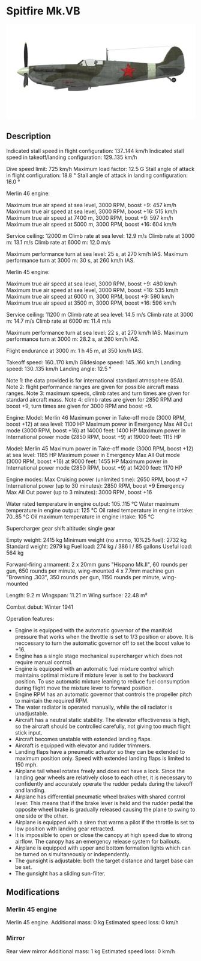﻿# Spitfire Mk.VB

![spitfiremkvb](../images/spitfiremkvb.png)

## Description

Indicated stall speed in flight configuration: 137..144 km/h
Indicated stall speed in takeoff/landing configuration: 129..135 km/h

Dive speed limit: 725 km/h
Maximum load factor: 12.5 G
Stall angle of attack in flight configuration: 18.8 °
Stall angle of attack in landing configuration: 16.0 °


Merlin 46 engine:

Maximum true air speed at sea level, 3000 RPM, boost +9: 457 km/h
Maximum true air speed at sea level, 3000 RPM, boost +16: 515 km/h
Maximum true air speed at 7400 m, 3000 RPM, boost +9: 597 km/h
Maximum true air speed at 5000 m, 3000 RPM, boost +16: 604 km/h

Service ceiling: 12000 m
Climb rate at sea level: 12.9 m/s
Climb rate at 3000 m: 13.1 m/s
Climb rate at 6000 m: 12.0 m/s

Maximum performance turn at sea level: 25 s, at 270 km/h IAS.
Maximum performance turn at 3000 m: 30 s, at 260 km/h IAS.


Merlin 45 engine:

Maximum true air speed at sea level, 3000 RPM, boost +9: 480 km/h
Maximum true air speed at sea level, 3000 RPM, boost +16: 535 km/h
Maximum true air speed at 6000 m, 3000 RPM, boost +9: 590 km/h
Maximum true air speed at 3500 m, 3000 RPM, boost +16: 596 km/h

Service ceiling: 11200 m
Climb rate at sea level: 14.5 m/s
Climb rate at 3000 m: 14.7 m/s
Climb rate at 6000 m: 11.4 m/s

Maximum performance turn at sea level: 22 s, at 270 km/h IAS.
Maximum performance turn at 3000 m: 28.2 s, at 260 km/h IAS.


Flight endurance at 3000 m: 1 h 45 m, at 350 km/h IAS.

Takeoff speed: 160..170 km/h
Glideslope speed: 145..160 km/h
Landing speed: 130..135 km/h
Landing angle: 12.5 °

Note 1: the data provided is for international standard atmosphere (ISA).
Note 2: flight performance ranges are given for possible aircraft mass ranges.
Note 3: maximum speeds, climb rates and turn times are given for standard aircraft mass.
Note 4: climb rates are given for 2850 RPM and boost +9, turn times are given for 3000 RPM and boost +9.

Engine:
Model: Merlin 46
Maximum power in Take-off mode (3000 RPM, boost +12) at sea level: 1100 HP
Maximum power in Emergency Max All Out mode (3000 RPM, boost +16) at 14000 feet: 1400 HP
Maximum power in International power mode (2850 RPM, boost +9) at 19000 feet: 1115 HP

Model: Merlin 45
Maximum power in Take-off mode (3000 RPM, boost +12) at sea level: 1185 HP
Maximum power in Emergency Max All Out mode (3000 RPM, boost +16) at 9000 feet: 1455 HP
Maximum power in International power mode (2850 RPM, boost +9) at 14200 feet: 1170 HP

Engine modes:
Max Cruising power (unlimited time): 2650 RPM, boost +7
International power (up to 30 minutes): 2850 RPM, boost +9
Emergency Max All Out power (up to 3 minutes): 3000 RPM, boost +16

Water rated temperature in engine output: 105..115 °C
Water maximum temperature in engine output: 125 °C
Oil rated temperature in engine intake: 70..85 °C
Oil maximum temperature in engine intake: 105 °C

Supercharger gear shift altitude: single gear

Empty weight: 2415 kg
Minimum weight (no ammo, 10%25 fuel): 2732 kg
Standard weight: 2979 kg
Fuel load: 274 kg / 386 l / 85 gallons
Useful load: 564 kg

Forward-firing armament:
2 x 20mm guns "Hispano Mk.II", 60 rounds per gun, 650 rounds per minute, wing-mounted
4 x 7.7mm machine gun "Browning .303", 350 rounds per gun, 1150 rounds per minute, wing-mounted

Length: 9.2 m
Wingspan: 11.21 m
Wing surface: 22.48 m²

Combat debut: Winter 1941

Operation features:
- Engine is equipped with the automatic governor of the manifold pressure that works when the throttle is set to 1/3 position or above. It is neccessary to turn the automatic governor off to set the boost value to +16.
- Engine has a single stage mechanical supercharger which does not require manual control.
- Engine is equipped with an automatic fuel mixture control which maintains optimal mixture if mixture lever is set to the backward position. To use automatic mixture leaning to reduce fuel consumption during flight move the mixture lever to forward position.
- Engine RPM has an automatic governor that controls the propeller pitch to maintain the required RPM.
- The water radiator is operated manually, while the oil radiator is unadjustable.
- Aircraft has a neutral static stability. The elevator effectiveness is high, so the aircraft should be controlled carefully, not giving too much flight stick input.
- Aircraft becomes unstable with extended landing flaps.
- Aircraft is equipped with elevator and rudder trimmers.
- Landing flaps have a pneumatic actuator so they can be extended to maximum position only. Speed with extended landing flaps is limited to 150 mph.
- Airplane tail wheel rotates freely and does not have a lock. Since the landing gear wheels are relatively close to each other, it is necessary to confidently and accurately operate the rudder pedals during the takeoff and landing.
- Airplane has differential pneumatic wheel brakes with shared control lever. This means that if the brake lever is held and the rudder pedal the opposite wheel brake is gradually released causing the plane to swing to one side or the other.
- Airplane is equipped with a siren that warns a pilot if the throttle is set to low position with landing gear retracted.
- It is impossible to open or close the canopy at high speed due to strong airflow. The canopy has an emergency release system for bailouts.
- Airplane is equipped with upper and bottom formation lights which can be turned on simultaneously or independently.
- The gunsight is adjustable: both the target distance and target base can be set.
- The gunsight has a sliding sun-filter.

## Modifications


### Merlin 45 engine

Merlin 45 engine. 
Additional mass: 0 kg
Estimated speed loss: 0 km/h

### Mirror

Rear view mirror
Additional mass: 1 kg
Estimated speed loss: 0 km/h